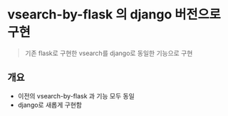 # vsearch-by-flask 의 django 버전으로 구현
> 기존 flask로 구현한 vsearch를 django로 동일한 기능으로 구현

## 개요
- 이전의 vsearch-by-flask 과 기능 모두 동일
- django로 새롭게 구현함